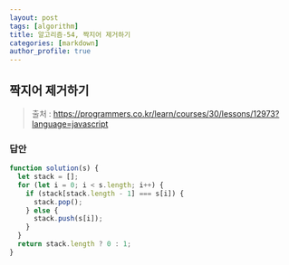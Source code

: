 ```yaml
---
layout: post
tags: [algorithm]
title: 알고리즘-54, 짝지어 제거하기
categories: [markdown]
author_profile: true
---
```


## 짝지어 제거하기

> 출처 : <https://programmers.co.kr/learn/courses/30/lessons/12973?language=javascript>

### 답안

```javascript
function solution(s) {
  let stack = [];
  for (let i = 0; i < s.length; i++) {
    if (stack[stack.length - 1] === s[i]) {
      stack.pop();
    } else {
      stack.push(s[i]);
    }
  }
  return stack.length ? 0 : 1;
}
```
